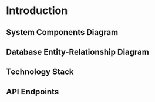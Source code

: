 # Introduction

## System Components Diagram

## Database Entity-Relationship Diagram

## Technology Stack

## API Endpoints
